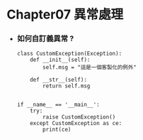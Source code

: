 Chapter07 異常處理
=====
* ### 如何自訂義異常 ?
    ```
    class CustomException(Exception):
        def __init__(self):
            self.msg = "這是一個客製化的例外"

        def __str__(self):
            return self.msg


    if __name__ == '__main__':
        try:
            raise CustomException()
        except CustomException as ce:
            print(ce)
    ```
<br />
